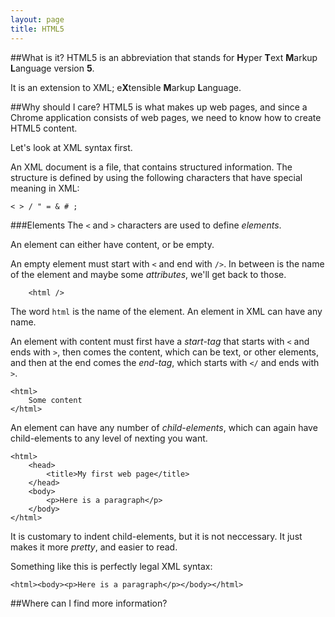 ```yaml
---
layout: page
title: HTML5
---
```

##What is it?
HTML5 is an abbreviation that stands for <b>H</b>yper <b>T</b>ext <b>M</b>arkup <b>L</b>anguage version <b>5</b>.

It is an extension to XML; e<b>X</b>tensible <b>M</b>arkup <b>L</b>anguage.

##Why should I care?
HTML5 is what makes up web pages, and since a Chrome application consists of web pages, we need to know how to create HTML5 content.

Let's look at XML syntax first.

An XML document is a file, that contains structured information. The structure is defined by using the following characters that have special meaning in XML:

    < > / " = & # ;
    
###Elements
The `<` and `>` characters are used to define *elements*.

An element can either have content, or be empty.

An empty element must start with `<` and end with `/>`. In between is the name of the element and maybe some *attributes*, we'll get back to those.


```
    <html />
```
    
The word `html` is the name of the element. An element in XML can have any name.

An element with content must first have a *start-tag* that starts with `<` and ends with `>`, then comes the content, which can be text, or other elements, and then at the end comes the *end-tag*, which starts with `</` and ends with `>`.


    <html>
        Some content
    </html>

An element can have any number of *child-elements*, which can again have child-elements to any level of nexting you want.


    <html>
        <head>
            <title>My first web page</title>
        </head>
        <body>
            <p>Here is a paragraph</p>
        </body>
    </html>

It is customary to indent child-elements, but it is not neccessary. It just makes it more *pretty*, and easier to read.

Something like this is perfectly legal XML syntax:

    <html><body><p>Here is a paragraph</p></body></html>

##Where can I find more information?
